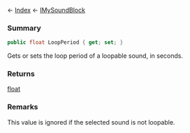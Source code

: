 ← [Index](Api-Index) ← [IMySoundBlock](SpaceEngineers.Game.ModAPI.Ingame.IMySoundBlock)

### Summary

```csharp
public float LoopPeriod { get; set; }
```

Gets or sets the loop period of a loopable sound, in seconds.

### Returns

[float](https://docs.microsoft.com/en-us/dotnet/api/system.single?view=netframework-4.6)

### Remarks

This value is ignored if the selected sound is not loopable.

